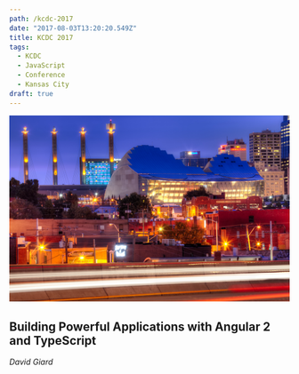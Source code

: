 ```yaml
---
path: /kcdc-2017
date: "2017-08-03T13:20:20.549Z"
title: KCDC 2017
tags:
  - KCDC
  - JavaScript
  - Conference
  - Kansas City
draft: true
---
```


![Kansas City Downtown](./images/kc.jpeg)

## Building Powerful Applications with Angular 2 and TypeScript

<cite>David Giard</cite>
